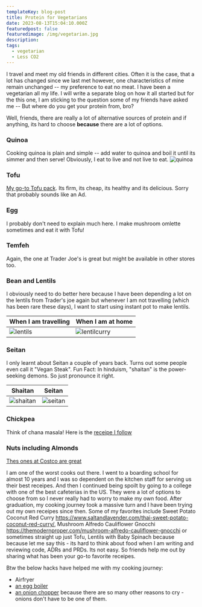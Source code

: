 ```yaml
---
templateKey: blog-post
title: Protein for Vegetarians
date: 2023-08-13T15:04:10.000Z
featuredpost: false
featuredimage: /img/vegetarian.jpg
description: 
tags:
  - vegetarian
  - Less CO2
---
```



I travel and meet my old friends in different cities. Often it is the case, that a lot has changed since we last met however, one characteristics of mine remain unchanged -- my preference to eat no meat. I have been a vegetarian all my life. I will write a separate blog on how it all started but for the this one, I am sticking to the question some of my friends have asked me -- But where do you get your protein from, bro?

Well, friends, there are really a lot of alternative sources of protein and if anything, its hard to choose **because** there are a lot of options. 

### Quinoa
  Cooking quinoa is plain and simple -- add water to quinoa and boil it until its simmer and then serve! Obviously, I eat to live and not live to eat.
  ![quinoa](/img/cookquinoa.jpeg)

### Tofu
  
  [My go-to Tofu pack](https://www.traderjoes.com/home/products/pdp/organic-firm-tofu-041911). Its firm, its cheap, its healthy and its delicious. Sorry that probably sounds like an Ad. 
### Egg
  
  I probably don't need to explain much here. I make mushroom omlette sometimes and eat it with Tofu! 
### Temfeh
  
  Again, the one at Trader Joe's is great but might be available in other stores too. 
### Bean and Lentils
  
  I obviously need to do better here because I have been depending a lot on the lentils from Trader's joe again but whenever I am not travelling (which has been rare these days), I want to start using instant pot to make lentils.

  | When I am travelling | When I am at home |
  | ------------- | ------------- |
  | ![lentils](/img/lentilsoups.jpeg)  | ![lentilcurry](/img/lentilcurry.jpeg) |
### Seitan
  
  I only learnt about Seitan a couple of years back. Turns out some people even call it "Vegan Steak". Fun Fact: In hinduism, "shaitan" is the power-seeking demons. So just pronounce it right.  

  | Shaitan | Seitan |
  | ------------- | ------------- |
  | ![shaitan](/img/shaitan.jpeg)             |                    ![seitan](/img/seitan.jpeg) |
### Chickpea  
Think of chana masala! Here is the [receipe I follow](https://www.indianhealthyrecipes.com/chana-masala/)  
### Nuts including Almonds
  
  [Thes ones at Costco are great](/img/almondsnuts.jpg)


I am one of the worst cooks out there. I went to a boarding school for almost 10 years and I was so dependent on the kitchen staff for serving us their best receipes. And then I continued being spoilt by going to a college with one of the best cafeterias in the US. They were a lot of options to choose from so I never really had to worry to make my own food. After graduation, my cooking journey took a massive turn and I have been trying out my own receipes since then. Some of my favorites include Sweet Potato Coconut Red Curry https://www.saltandlavender.com/thai-sweet-potato-coconut-red-curry/, Mushroom Alfredo Cauliflower Gnocchi https://themodernproper.com/mushroom-alfredo-cauliflower-gnocchi or sometimes straight up just Tofu, Lentils with Baby Spinach because because let me say this - its hard to think about food when I am writing and reviewing code, ADRs and PRDs. Its not easy. So friends help me out by sharing what has been your go-to favorite receipes. 


Btw the below hacks have helped me with my cooking journey:
* Airfryer
* [an egg boiler](/img/egg-boiler.jpeg) 
* [an onion chopper](/img/onion-chopper.jpeg) because there are so many other reasons to cry - onions don't have to be one of them.